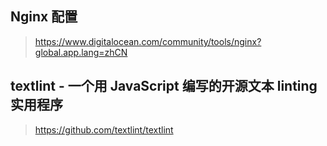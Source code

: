 ## Nginx 配置

> https://www.digitalocean.com/community/tools/nginx?global.app.lang=zhCN

## textlint - 一个用 JavaScript 编写的开源文本 linting 实用程序

> https://github.com/textlint/textlint

